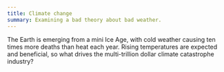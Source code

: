 ```yaml
---
title: Climate change
summary: Examining a bad theory about bad weather.
---
```


The Earth is emerging from a mini Ice Age, with cold weather causing ten times more deaths than heat each year. Rising temperatures are expected and beneficial, so what drives the multi-trillion dollar climate catastrophe industry?
